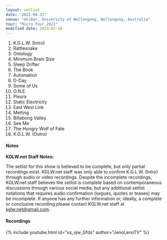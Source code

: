 ```yaml
---
layout: setlist
date: "2021-04-21"
venue: "UniBar, University of Wollongong, Wollongong, Australia"
tour: "Micro Tour 2021"
modified date: 2023-02-19
---
```


 1. K.G.L.W. (Intro)
 2. Rattlesnake
 3. Ontology
 4. Minimum Brain Size
 5. Sleep Drifter
 6. The Book
 7. Automation
 8. D-Day
 9. Some of Us
10. O.N.E.
11. Pleura
12. Static Electricity
13. East West Link
14. Melting
15. Billabong Valley
16. See Me
17. The Hungry Wolf of Fate
18. K.G.L.W. (Outro)

#### Notes

**KGLW.net Staff Notes:**

The setlist for this show is believed to be complete, but only partial recordings exist. KGLW.net staff was only able to confirm K.G.L.W. (Intro) through audio or video recordings. Despite the incomplete recordings, KGLW.net staff believes the setlist is complete based on contemporaneous discussions through various social media, but any additional setlist notations that requires audio confirmation (segues, quotes or teases) may be incomplete. If anyone has any further information or, ideally, a complete or conclusive recording please contact KGLW.net staff at [kglw.net@gmail.com](email:kglw.net@gmail.com).

#### Recordings

{% include youtube.html id="xs_xjw_Gfds" author="JenoLenoTV" %}
